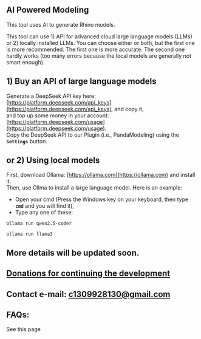 ## AI Powered Modeling

This tool uses AI to generate Rhino models.

This tool can use 1) API for advanced cloud large language models (LLMs) or 2) locally installed LLMs. You can choose either or both, but the first one is more recommended. The first one is more accurate. The second one hardly works (too many errors because the local models are generally not smart enough).

## 1) Buy an API of large language models
Generate a DeepSeek API key here: [https://platform.deepseek.com/api_keys](https://platform.deepseek.com/api_keys), and copy it,   
and top up some money in your account: [https://platform.deepseek.com/usage](https://platform.deepseek.com/usage).  
Copy the DeepSeek API to our Plugin (i.e., PandaModeling) using the **`Settings`** button.

## or 2) Using local models
First, download Ollama: [https://ollama.com](https://ollama.com) and install it.  
Then, use Ollma to install a large language model. Here is an example:

- Open your cmd (Press the Windows key on your keyboard, then type **`cmd`** and you will find it), 
- Type any one of these: 

```shell
ollama run qwen2.5-coder
```
```shell
ollama run llama3
```

## More details will be updated soon.

## [Donations for continuing the development](https://github.com/1309928130/donation/tree/main)
## Contact e-mail: c1309928130@gmail.com

## FAQs:
See this page


